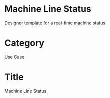 # Machine Line Status
Designer template for a real-time machine status

# Category
Use Case

# Title
Machine Line Status